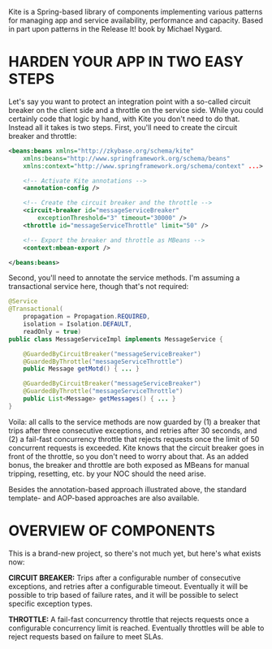 Kite is a Spring-based library of components implementing various
patterns for managing app and service availability, performance
and capacity. Based in part upon patterns in the Release It! book
by Michael Nygard.

HARDEN YOUR APP IN TWO EASY STEPS
=======================

Let's say you want to protect an integration point with a
so-called circuit breaker on the client side and a throttle on
the service side. While you could certainly code that logic by
hand, with Kite you don't need to do that. Instead all it takes
is two steps. First, you'll need to create the circuit breaker
and throttle:

```xml
<beans:beans xmlns="http://zkybase.org/schema/kite"
    xmlns:beans="http://www.springframework.org/schema/beans"
    xmlns:context="http://www.springframework.org/schema/context" ...>

    <!-- Activate Kite annotations -->
    <annotation-config />

    <!-- Create the circuit breaker and the throttle -->
    <circuit-breaker id="messageServiceBreaker"
        exceptionThreshold="3" timeout="30000" />
    <throttle id="messageServiceThrottle" limit="50" />

    <!-- Export the breaker and throttle as MBeans -->
    <context:mbean-export />

</beans:beans>
```

Second, you'll need to annotate the service methods. I'm assuming
a transactional service here, though that's not required:

```java
@Service
@Transactional(
    propagation = Propagation.REQUIRED,
    isolation = Isolation.DEFAULT,
    readOnly = true)
public class MessageServiceImpl implements MessageService {

    @GuardedByCircuitBreaker("messageServiceBreaker")
    @GuardedByThrottle("messageServiceThrottle")
    public Message getMotd() { ... }

    @GuardedByCircuitBreaker("messageServiceBreaker")
    @GuardedByThrottle("messageServiceThrottle")
    public List<Message> getMessages() { ... }
}
```

Voila: all calls to the service methods are now guarded by (1) a
breaker that trips after three consecutive exceptions, and
retries after 30 seconds, and (2) a fail-fast concurrency
throttle that rejects requests once the limit of 50 concurrent
requests is exceeded. Kite knows that the circuit breaker goes in
front of the throttle, so you don't need to worry about that. As
an added bonus, the breaker and throttle are both exposed as
MBeans for manual tripping, resetting, etc. by your NOC should
the need arise.

Besides the annotation-based approach illustrated above, the
standard template- and AOP-based approaches are also available.

OVERVIEW OF COMPONENTS
=======================

This is a brand-new project, so there's not much yet, but here's
what exists now:

**CIRCUIT BREAKER:** Trips after a configurable number of consecutive
exceptions, and retries after a configurable timeout. Eventually
it will be possible to trip based of failure rates, and it will
be possible to select specific exception types.

**THROTTLE:** A fail-fast concurrency throttle that rejects requests
once a configurable concurrency limit is reached. Eventually
throttles will be able to reject requests based on failure to
meet SLAs.
